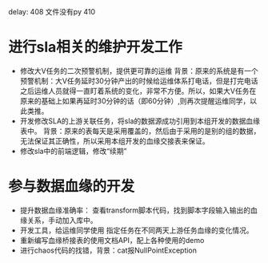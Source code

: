 delay:
408 文件没有py
410





# 进行sla相关的维护开发工作
- 修改大V任务的二次预警机制，提供更可靠的运维
背景：原来的系统是有一个预警机制：大V任务延时30分钟产出的时候给运维体系打电话，但是打完电话之后运维人员就得一直盯着系统的变化，非常不方便。所以，如果大V任务在原来的基础上如果再延时30分钟的话（即60分钟）,则再次提醒运维同学，以此类推。
- 开发修改SLA的上游关联任务，将sla的数据源成功引用到本组开发的数据血缘表中。
背景：原来的表每天是采用覆盖的，然后由于采用的是别的组的数据，无法保证其正确性，所以采用本组开发的血缘交接表来保证。
- 修改sla中的前端逻辑，修改“续期”

# 参与数据血缘的开发
- 提升数据血缘准确率：
查看transform脚本代码，找到脚本字段输入输出的血缘关系，手动加入库中。
- 开发工具，给运维同学使用
指定任务在不同两天上游任务血缘的变化情况。
- 重新编写血缘桥接表的使用文档API，配上各种使用的demo
- 进行chaos代码的找错，背景：cat报NullPointException

